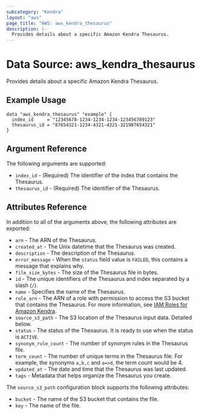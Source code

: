 ```yaml
---
subcategory: "Kendra"
layout: "aws"
page_title: "AWS: aws_kendra_thesaurus"
description: |-
  Provides details about a specific Amazon Kendra Thesaurus.
---
```


# Data Source: aws_kendra_thesaurus

Provides details about a specific Amazon Kendra Thesaurus.

## Example Usage

```hcl
data "aws_kendra_thesaurus" "example" {
  index_id     = "12345678-1234-1234-1234-123456789123"
  thesaurus_id = "87654321-1234-4321-4321-321987654321"
}
```

## Argument Reference

The following arguments are supported:

* `index_id` - (Required) The identifier of the index that contains the Thesaurus.
* `thesaurus_id` - (Required) The identifier of the Thesaurus.

## Attributes Reference

In addition to all of the arguments above, the following attributes are exported:

* `arn` - The ARN of the Thesaurus.
* `created_at` - The Unix datetime that the Thesaurus was created.
* `description` - The description of the Thesaurus.
* `error_message` - When the `status` field value is `FAILED`, this contains a message that explains why.
* `file_size_bytes` - The size of the Thesaurus file in bytes.
* `id` - The unique identifiers of the Thesaurus and index separated by a slash (`/`).
* `name` - Specifies the name of the Thesaurus.
* `role_arn` - The ARN of a role with permission to access the S3 bucket that contains the Thesaurus. For more information, see [IAM Roles for Amazon Kendra](https://docs.aws.amazon.com/kendra/latest/dg/iam-roles.html).
* `source_s3_path` - The S3 location of the Thesaurus input data. Detailed below.
* `status` - The status of the Thesaurus. It is ready to use when the status is `ACTIVE`.
* `synonym_rule_count` - The number of synonym rules in the Thesaurus file.
* `term_count` - The number of unique terms in the Thesaurus file. For example, the synonyms `a,b,c` and `a=>d`, the term count would be 4.
* `updated_at` - The date and time that the Thesaurus was last updated.
* `tags` - Metadata that helps organize the Thesaurus you create.

The `source_s3_path` configuration block supports the following attributes:

* `bucket` - The name of the S3 bucket that contains the file.
* `key` - The name of the file.
